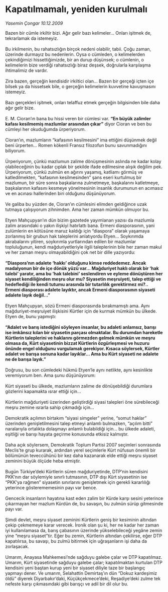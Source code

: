 # Kapatılmamalı, yeniden kurulmalı

*Yasemin Çongar 10.12.2009*

<div class="taraf_structure_2col_1zq">
<div class="margen_n">



 <p>Bazen bir cümle irkiltir bizi. Ağır gelir bazı kelimeler... Onları işitmek de, tekrarlamak da istemeyiz. <br/><br/>Bu irkilmenin, bu rahatsızlığın birçok nedeni olabilir, tabii. Çoğu zaman, üzerinde durmayız bu nedenlerin. Oysa o cümleden, o kelimelerden çekindiğimizi hissettiğimizde, bir an durup düşünsek; o cümlenin, o kelimelerin bize verdiği rahatsızlığı biraz deşsek, doğrularla karşılaşma ihtimalimiz de vardır. <br/><br/>Zira bazen, gerçeğin kendisidir irkiltici olan... Bazen bir gerçeği içten içe bilsek ya da hissetsek bile, o gerçeğin kelimelerin kuvvetine kavuşmasını istemeyiz. <br/><br/>Bazı gerçekleri işitmek, onları telaffuz etmek gerçeğin bilgisinden bile daha ağır gelir bize. <br/><br/>E. M. Cioran’ın bana bu hissi veren bir cümlesi var. <b>“En büyük zalimler kafası kesilmemiş mazlumlar arasından çıkar”</b> diyor Cioran ve ben bu cümleyi her okuduğumda ürperiyorum. <br/><br/>Cioran’ın, mazlumların “kafasının kesilmesini” ima ettiğini düşünmek değil beni ürperten... Romen kökenli Fransız filozofun bunu savunmadığını biliyorum. <br/><br/>Ürperiyorum, çünkü mazlumun zalime dönüşmesinin aslında ne kadar kolay olabileceğinin bu kadar çıplak bir şekilde ifade edilmesine alışık değilim pek. Ürperiyorum, çünkü zulmün en ağırını yaşamış, katliamı görmüş ve katledilmekten, “kafasının kesilmesinden” şans eseri kurtulmuş bir mazlumun, bir süre sonra başkalarına zulmetmeye, başkalarını katletmeye, başkalarının kafasını kesmeye yönelmesinin insanlık durumunun en acımasız ve en acınası hallerinden biri olduğunu düşünüyorum. <br/><br/>Ve galiba bu yüzden de, Cioran’ın cümlesini elimden geldiğince uzak tutmaya çalışıyorum zihnimden. Ama her zaman mümkün olmuyor bu. <br/><br/>Etyen Mahçupyan’ın dün bizim gazetede yayımlanan yazısı da mazlumla zalim arasındaki o yakın ilişkiyi hatırlattı bana. Ermeni diasporasının, yani zulümlerin en kötüsüne maruz kaldığı için “diaspora” olarak yaşamaya zorlanmış bir grubun hak taleplerini anlatıyordu Etyen... Soykırımda akrabalarını yitiren, soykırımla yurtlarından edilen bir mazlumlar topluluğunun, kendi mağduriyetleriyle ilgili taleplerinin bile her zaman makul ve her zaman meşru olmayabildiğini çok net bir dille yazıyordu:<b> <br/><br/>“Diaspora’nın adalete ‘hakkı’ olduğunu kimse reddedemez. Ancak madalyonun bir de içe dönük yüzü var... Mağduriyet haklı olarak bir ‘hak talebi’ yaratır, ama bu ‘hak talebini’ seslendiren ve eyleme dönüştüren her siyaset kendiliğinden meşru olur mu? Siyasetin meşruiyeti, talep ettiği ve hedeflediği ile kendi tutumu arasında bir tutarlılık gerektirmez mi?.. Ermeni diasporası adalete layıktır, ancak Ermeni diasporasının siyaseti adalete layık değil...”</b> <br/><br/>Etyen Mahçupyan, sözü Ermeni diasporasında bırakmamıştı ama. Aynı mağduriyet-meşruiyet ilişkisini Kürtler için de kurmak mümkün bu ülkede. Etyen de, bunu yapmıştı:<b> <br/><br/>“Adalet ve barış istediğini söyleyen insanlar, bu adaleti anlamsız, barışı ise imkânsız kılan bir siyasetin parçası olmaktalar. Bu durumdan hareketle Kürtlerin taleplerini ve haklarını görmezden gelmek mümkün ve meşru olmasa da, Kürt siyasetinin bizzat Kürtlerin özgürleşmesi ve huzuru önünde engel olduğunu vurgulamak gerekiyor. Kısaca söylersek, Kürtler adalet ve barışa sonuna kadar layıklar... Ama bu Kürt siyaseti ne adalete ne de barışa layık.”</b> <br/><br/>Doğrusu, bu son cümledeki hükmü Etyen’le aynı netlikte, aynı kesinlikte veremiyorum ben. Ama şunu düşünüyorum: <br/><br/>Kürt siyaseti bu ülkede, mazlumların zalime de dönüşebildiği durumlara gözlerini kapamakta ısrar ettiği için... <br/><br/>Kürtlerin mağduriyeti üzerinden geliştirdiği siyasi talepleri öne sürebileceği meşru zemine ısrarla sahip çıkmadığı için... <br/><br/>Demokratik açılımın birtakım “siyasi simgeler” yerine, “somut haklar” üzerinden genişletilmesini talep etmeyi anlamlı bulmazken, “açılım bitti” naralarıyla ortalıkta dolaşmayı anlamlı bulabildiği için... bu ülkede adaleti, eşitliği ve barışı hayata geçirme konusunda etkisiz kalmıştır. <br/><br/>Daha açık söylersem, Demokratik Toplum Partisi 2007 seçimleri sonrasında Meclis’te grup kurarak, ardından yerel seçimlerle Kürt nüfusun önemli bir bölümünün teveccühünü bir kez daha kazanarak elde ettiği meşru siyaset zeminini büyük ölçüde heba etmiştir. <br/><br/>Bugün Türkiye’deki Kürtlerin süren mağduriyetinde, DTP’nin kendisini PKK’nın dar söylemiyle sınırlı tutmasının, DTP dışı Kürt siyasetinin ise “PKK’ya rağmen” siyasetin sınırlarını genişletmek için gerekli kararlılığı yeterince gösterememesinin payı var bence. <br/><br/>Gencecik insanların hayatına kast eden zalim bir Kürde karşı sesini yeterince çıkarmayan her mazlum Kürdün de, bu savaşın, bu zulmün sürüp gitmesinde payı var. <br/><br/>Şimdi devlet, meşru siyaset zeminini Kürtlerin geniş bir kesiminin altından çekip çekmemeye karar verecek. İronik olan şu ki, her ne kadar her zaman iyi kullanılamasa da, barış çabasının üzerinde yükselebileceği yegâne zemin yine “meşru siyaset”tir. Eğer bu zemin, Kürtlerin altından çekilirse, eğer DTP kapatılırsa, bu savaşı, bu zulmü bitirmek için uğraşanların işi daha da zorlaşacak. <br/><br/>Umarım, Anayasa Mahkemesi’nde sağduyu galebe çalar ve DTP kapatılmaz. Umarım, Kürt siyasetinde sağduyu galebe çalar; kapatılmaktan kurtulan DTP kendisini yeni baştan kurup yeni bir siyaset diliyle taze bir başlangıç yapmayı dener. Ve umarım, Selahattin Demirtaş’ın dün “Dokuz kardeşimiz öldü” diyerek Diyarbakır’daki, Küçükçekmece’deki, Reşadiye’deki zulme tek nefeste karşı çıkmasındaki gibi barışçı ve adil bir dil olur bu.</p>
<br/>
<br/>
<br/>



<br/>


<div id="taraf_not">
</div>

</div>


</div>
